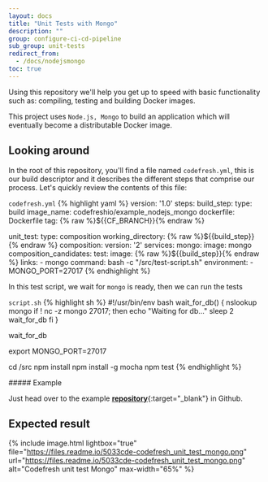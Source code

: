```yaml
---
layout: docs
title: "Unit Tests with Mongo"
description: ""
group: configure-ci-cd-pipeline
sub_group: unit-tests
redirect_from:
  - /docs/nodejsmongo
toc: true
---
```


Using this repository we'll help you get up to speed with basic functionality such as: compiling, testing and building Docker images.

This project uses `Node.js, Mongo` to build an application which will eventually become a distributable Docker image.

## Looking around

In the root of this repository, you'll find a file named `codefresh.yml`, this is our build descriptor and it describes the different steps that comprise our process. Let's quickly review the contents of this file:

  `codefresh.yml`
{% highlight yaml %}
version: '1.0'
steps:
  build_step:
    type: build
    image_name: codefreshio/example_nodejs_mongo
    dockerfile: Dockerfile
    tag: {% raw %}${{CF_BRANCH}}{% endraw %}

  unit_test:
    type: composition
    working_directory: {% raw %}${{build_step}}{% endraw %}
    composition:
      version: '2'
      services:
        mongo:
          image: mongo
    composition_candidates:
      test:
        image: {% raw %}${{build_step}}{% endraw %}
        links:
          - mongo
        command: bash -c "/src/test-script.sh"
        environment:
          - MONGO_PORT=27017
{% endhighlight %} 

In this test script, we wait for  `mongo` is ready, then we can run the tests

  `script.sh`
{% highlight sh %}
#!/usr/bin/env bash
wait_for_db() {
  nslookup mongo
  if ! nc -z mongo 27017; then
    echo "Waiting for db..."
    sleep 2
    wait_for_db
  fi
}

wait_for_db

export MONGO_PORT=27017

cd /src
npm install
npm install -g mocha
npm test
{% endhighlight %} 

<div class="bd-callout bd-callout-info" markdown="1">
##### Example

Just head over to the example [__repository__](https://github.com/codefreshdemo/example_nodejs_mongo){:target="_blank"} in Github.
</div>

## Expected result

{% include image.html lightbox="true" file="https://files.readme.io/5033cde-codefresh_unit_test_mongo.png" url="https://files.readme.io/5033cde-codefresh_unit_test_mongo.png" alt="Codefresh unit test Mongo" max-width="65%" %}
